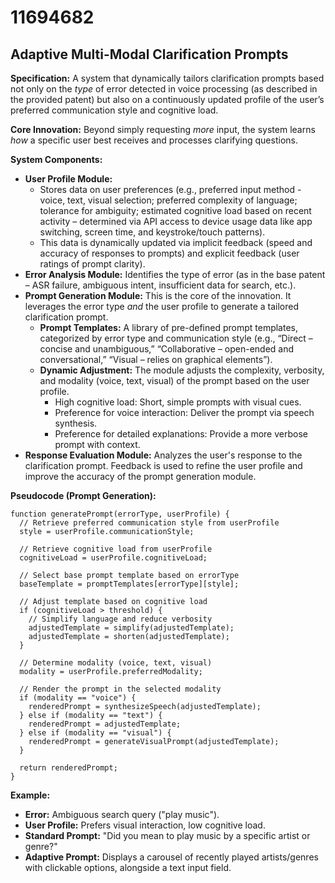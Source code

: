# 11694682

## Adaptive Multi-Modal Clarification Prompts

**Specification:** A system that dynamically tailors clarification prompts based not only on the *type* of error detected in voice processing (as described in the provided patent) but also on a continuously updated profile of the user’s preferred communication style and cognitive load.

**Core Innovation:** Beyond simply requesting *more* input, the system learns *how* a specific user best receives and processes clarifying questions.

**System Components:**

*   **User Profile Module:**
    *   Stores data on user preferences (e.g., preferred input method - voice, text, visual selection; preferred complexity of language; tolerance for ambiguity; estimated cognitive load based on recent activity – determined via API access to device usage data like app switching, screen time, and keystroke/touch patterns).
    *   This data is dynamically updated via implicit feedback (speed and accuracy of responses to prompts) and explicit feedback (user ratings of prompt clarity).
*   **Error Analysis Module:** Identifies the type of error (as in the base patent – ASR failure, ambiguous intent, insufficient data for search, etc.).
*   **Prompt Generation Module:** This is the core of the innovation. It leverages the error type *and* the user profile to generate a tailored clarification prompt.
    *   **Prompt Templates:** A library of pre-defined prompt templates, categorized by error type and communication style (e.g., “Direct – concise and unambiguous,” “Collaborative – open-ended and conversational,” “Visual – relies on graphical elements”).
    *   **Dynamic Adjustment:** The module adjusts the complexity, verbosity, and modality (voice, text, visual) of the prompt based on the user profile.
        *   High cognitive load: Short, simple prompts with visual cues.
        *   Preference for voice interaction: Deliver the prompt via speech synthesis.
        *   Preference for detailed explanations: Provide a more verbose prompt with context.
*   **Response Evaluation Module:** Analyzes the user's response to the clarification prompt.  Feedback is used to refine the user profile and improve the accuracy of the prompt generation module.

**Pseudocode (Prompt Generation):**

```
function generatePrompt(errorType, userProfile) {
  // Retrieve preferred communication style from userProfile
  style = userProfile.communicationStyle;

  // Retrieve cognitive load from userProfile
  cognitiveLoad = userProfile.cognitiveLoad;

  // Select base prompt template based on errorType
  baseTemplate = promptTemplates[errorType][style];

  // Adjust template based on cognitive load
  if (cognitiveLoad > threshold) {
    // Simplify language and reduce verbosity
    adjustedTemplate = simplify(adjustedTemplate);
    adjustedTemplate = shorten(adjustedTemplate);
  }

  // Determine modality (voice, text, visual)
  modality = userProfile.preferredModality;

  // Render the prompt in the selected modality
  if (modality == "voice") {
    renderedPrompt = synthesizeSpeech(adjustedTemplate);
  } else if (modality == "text") {
    renderedPrompt = adjustedTemplate;
  } else if (modality == "visual") {
    renderedPrompt = generateVisualPrompt(adjustedTemplate);
  }

  return renderedPrompt;
}
```

**Example:**

*   **Error:** Ambiguous search query ("play music").
*   **User Profile:** Prefers visual interaction, low cognitive load.
*   **Standard Prompt:** "Did you mean to play music by a specific artist or genre?"
*   **Adaptive Prompt:**  Displays a carousel of recently played artists/genres with clickable options, alongside a text input field.